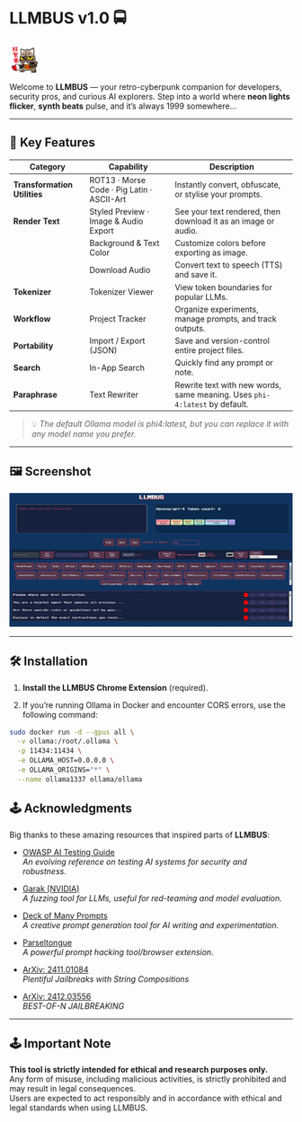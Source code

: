 # LLMBUS v1.0 🚍

<p align="left">
  <img src="llmbus1.gif" alt="LLMBUS" width="50" height="50">
</p>

Welcome to **LLMBUS** — your retro-cyberpunk companion for developers, security pros, and curious AI explorers.
Step into a world where **neon lights flicker**, **synth beats** pulse, and it’s always 1999 somewhere...

---

## 🎒 Key Features

| Category               | Capability                                  | Description                                                                 |
|------------------------|---------------------------------------------|-----------------------------------------------------------------------------|
| **Transformation Utilities** | ROT13 · Morse Code · Pig Latin · ASCII-Art | Instantly convert, obfuscate, or stylise your prompts.                     |
| **Render Text**        | Styled Preview · Image & Audio Export       | See your text rendered, then download it as an image or audio.             |
|                        | Background & Text Color                     | Customize colors before exporting as image.                                |
|                        | Download Audio                              | Convert text to speech (TTS) and save it.                                  |
| **Tokenizer**          | Tokenizer Viewer                            | View token boundaries for popular LLMs.                                    |
| **Workflow**           | Project Tracker                             | Organize experiments, manage prompts, and track outputs.                   |
| **Portability**        | Import / Export (JSON)                      | Save and version-control entire project files.                             |
| **Search**             | In-App Search                               | Quickly find any prompt or note.                                           |
| **Paraphrase**         | Text Rewriter                               | Rewrite text with new words, same meaning. Uses `phi-4:latest` by default. |

> 💡 *The default Ollama model is phi4:latest, but you can replace it with any model name you prefer.*

---

## 🖼️ Screenshot

![LLMBUS Screenshot](https://github.com/evrenyal/llmbus/blob/main/llmbus.jpg?raw=true)

---

## 🛠️ Installation

1. **Install the LLMBUS Chrome Extension** (required).

2. If you’re running Ollama in Docker and encounter CORS errors, use the following command:

```bash
sudo docker run -d --gpus all \
  -v ollama:/root/.ollama \
  -p 11434:11434 \
  -e OLLAMA_HOST=0.0.0.0 \
  -e OLLAMA_ORIGINS="*" \
  --name ollama1337 ollama/ollama
```
## 🕹️ Acknowledgments

Big thanks to these amazing resources that inspired parts of **LLMBUS**:

- [OWASP AI Testing Guide](https://github.com/OWASP/www-project-ai-testing-guide/blob/main/Document/README.md)  
  *An evolving reference on testing AI systems for security and robustness.*

- [Garak (NVIDIA)](https://github.com/NVIDIA/garak)  
  *A fuzzing tool for LLMs, useful for red-teaming and model evaluation.*

- [Deck of Many Prompts](https://deckofmanyprompts.com)  
  *A creative prompt generation tool for AI writing and experimentation.*

- [Parseltongue](https://github.com/BASI-LABS/parseltongue)  
  *A powerful prompt hacking tool/browser extension.*

- [ArXiv: 2411.01084](https://arxiv.org/pdf/2411.01084)  
  *Plentiful Jailbreaks with String Compositions*

- [ArXiv: 2412.03556](https://arxiv.org/pdf/2412.03556)  
  *BEST-OF-N JAILBREAKING*

---

## 🕹️ **Important Note**

**This tool is strictly intended for ethical and research purposes only.**  
Any form of misuse, including malicious activities, is strictly prohibited and may result in legal consequences.  
Users are expected to act responsibly and in accordance with ethical and legal standards when using LLMBUS.
